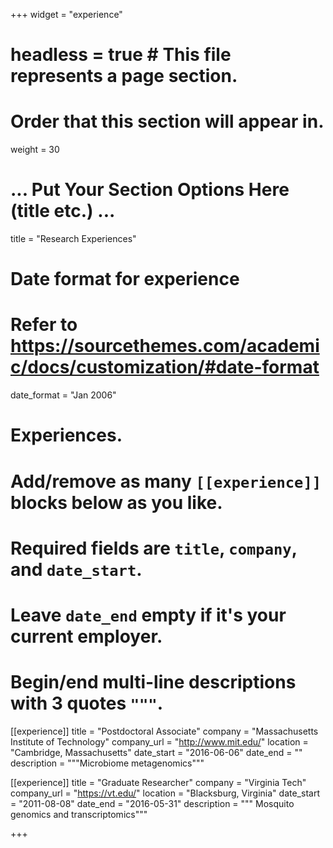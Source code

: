+++
widget = "experience"
# headless = true  # This file represents a page section.

# Order that this section will appear in.
weight = 30

# ... Put Your Section Options Here (title etc.) ...
title = "Research Experiences"

# Date format for experience
#   Refer to https://sourcethemes.com/academic/docs/customization/#date-format
date_format = "Jan 2006"

# Experiences.
#   Add/remove as many `[[experience]]` blocks below as you like.
#   Required fields are `title`, `company`, and `date_start`.
#   Leave `date_end` empty if it's your current employer.
#   Begin/end multi-line descriptions with 3 quotes `"""`.
[[experience]]
  title = "Postdoctoral Associate"
  company = "Massachusetts Institute of Technology"
  company_url = "http://www.mit.edu/"
  location = "Cambridge, Massachusetts"
  date_start = "2016-06-06"
  date_end = ""
  description = """Microbiome metagenomics"""

[[experience]]
  title = "Graduate Researcher"
  company = "Virginia Tech"
  company_url = "https://vt.edu/"
  location = "Blacksburg, Virginia"
  date_start = "2011-08-08"
  date_end = "2016-05-31"
  description = """ Mosquito genomics and transcriptomics"""

+++
